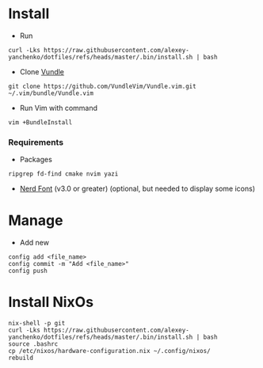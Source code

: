 # Install
* Run
```
curl -Lks https://raw.githubusercontent.com/alexey-yanchenko/dotfiles/refs/heads/master/.bin/install.sh | bash
```

* Clone [Vundle](https://github.com/VundleVim/Vundle.vim)

```
git clone https://github.com/VundleVim/Vundle.vim.git ~/.vim/bundle/Vundle.vim
```

* Run Vim with command

```
vim +BundleInstall
```
### Requirements
- Packages
```
ripgrep fd-find cmake nvim yazi
```
- [Nerd Font](https://www.nerdfonts.com/) (v3.0 or greater) (optional, but needed to display some icons)

# Manage
* Add new
```
config add <file_name>
config commit -m "Add <file_name>"
config push
```

# Install NixOs
```
nix-shell -p git
curl -Lks https://raw.githubusercontent.com/alexey-yanchenko/dotfiles/refs/heads/master/.bin/install.sh | bash
source .bashrc
cp /etc/nixos/hardware-configuration.nix ~/.config/nixos/
rebuild
```
